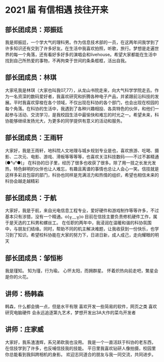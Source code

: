 # 2021 届 有信相遇 技往开来

## 部长团成员：郑振廷

我是郑振廷，一个学大气的理科男。作为信息技术部的一员，在这两年间我学到了许多知识还有交到了许多好友。在生活中我喜欢拍照，听歌，旅行。梦想是走遍世界的每一个角落，还有看好多好多的演唱会和livehouse。希望大家都能在生活中找到自己所热爱的事物，不再拘束于世间的条条框框，活出自我。

## 部长团成员：林琪

大家吼我是林琪（大家也叫我07,77），从龙山书院走来，向大气科学学院走去。作为一名资深的数码爱好者，我喜欢研究和折腾各种电子产品，并紧跟前沿科技的发展。平时我喜欢穿梭在各个领域，不仅出现在科协的各个部门，也会出现在校园的每个角落。在科协的生活中，我遇到了各种兴趣相投、各具特色的伙伴，和他们一起参与活动、交流学习，是我校园生活中最愉快和难忘的时光之一。希望未来，科协能够继续发扬光大，为更多的同学提供有意义的活动和服务。

## 部长团成员：王雨轩

大家好，我是王雨轩，地科院人文地理与城乡规划专业是也，喜欢旅游、吃喝、摄影、二次元、电影、游戏、滑板等等等等，也喜欢关注科技数码——不过不甚精通(●°u°●)​ 」
在科协的日子里，经历了很多也收获了很多。除了用一技之长发光发热，特色鲜明的伙伴也让人难忘，有趣且离谱的事情也总让人会心一笑。信技就是这样多彩且包容的部门，科协也同样是充满活力和热情的组织，希望也相信未来的科协会越走越精彩

## 部长团成员：于航

大家好，我是于航，来自光电信息工程专业，爱好硬件和游戏制作等等许多，不过基本只有涉猎，没有一个精通。o(╥﹏╥)o   目前在信技主要负责修机硬件工作，属于是天选的工科男和螺丝工。
在任职的两年中，我浸润在温暖和谐的科协氛围中，与朋友们结缘。同时，帮助不同的机主解决难题，让我收获到一份快乐，也学习到了知识。希望校科协能在大家的努力下，日进日新，成人成己，走向耀眼的明天

## 部长团成员：邹恒彬

我是瑾知。
知为瑾，行为瑜。
心怀太阳，而拥群星。
怀着炽热向前走吧，繁星会是你的火花。

## 讲师：杨韩森

韩森，什么都会搞一点，但是水平有限
喜欢开发一些简易的软件，网页之类
喜欢研究电脑硬件
会永远追逐第九艺术，梦想开发出3A大作的菜鸟开发者

## 讲师：庄家威

大家好，我系渣渣辉，系兄弟砍我也没用。
我是一个一直活跃于科协的老东西，在信技学到了许多，也反哺信技我的技能。
平日里我喜欢钻研人像拍摄，校园里你总能看到我斜跨相机的身影。
欢迎志同道合的朋友与我一同交流，共同进步。
